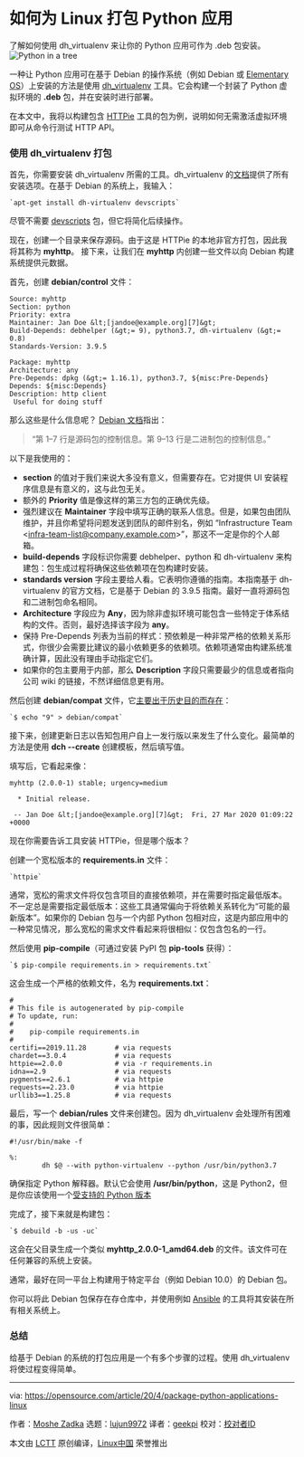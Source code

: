 [#]: collector: (lujun9972)
[#]: translator: (geekpi)
[#]: reviewer: ( )
[#]: publisher: ( )
[#]: url: ( )
[#]: subject: (How to package Python applications for Linux)
[#]: via: (https://opensource.com/article/20/4/package-python-applications-linux)
[#]: author: (Moshe Zadka https://opensource.com/users/moshez)

如何为 Linux 打包 Python 应用
======
了解如何使用 dh_virtualenv 来让你的 Python 应用可作为 .deb 包安装。
![Python in a tree][1]

一种让 Python 应用可在基于 Debian 的操作系统（例如 Debian 或 [Elementary OS][2]）上安装的方法是使用 [dh_virtualenv][3] 工具。它会构建一个封装了 Python 虚拟环境的 **.deb** 包，并在安装时进行部署。

在本文中，我将以构建包含 [HTTPie][4] 工具的包为例，说明如何无需激活虚拟环境即可从命令行测试 HTTP API。

### 使用 dh_virtualenv 打包

首先，你需要安装 dh_virtualenv 所需的工具。dh_virtualenv 的[文档][5]提供了所有安装选项。在基于 Debian 的系统上，我输入：

```
`apt-get install dh-virtualenv devscripts`
```

尽管不需要 [devscripts][6] 包，但它将简化后续操作。

现在，创建一个目录来保存源码。由于这是 HTTPie 的本地非官方打包，因此我将其称为 **myhttp**。 接下来，让我们在 **myhttp** 内创建一些文件以向 Debian 构建系统提供元数据。

首先，创建 **debian/control** 文件：


```
Source: myhttp
Section: python
Priority: extra
Maintainer: Jan Doe &lt;[jandoe@example.org][7]&gt;
Build-Depends: debhelper (&gt;= 9), python3.7, dh-virtualenv (&gt;= 0.8)
Standards-Version: 3.9.5

Package: myhttp
Architecture: any
Pre-Depends: dpkg (&gt;= 1.16.1), python3.7, ${misc:Pre-Depends}
Depends: ${misc:Depends}
Description: http client
 Useful for doing stuff
```

那么这些是什么信息呢？ [Debian 文档][8]指出：

>“第 1–7 行是源码包的控制信息。第 9–13 行是二进制包的控制信息。”

以下是我使用的：

  * **section** 的值对于我们来说大多没有意义，但需要存在。它对提供 UI 安装程序信息是有意义的，这与此包无关。
  * 额外的 **Priority** 值是像这样的第三方包的正确优先级。
  * 强烈建议在 **Maintainer** 字段中填写正确的联系人信息。但是，如果包由团队维护，并且你希望将问题发送到团队的邮件别名，例如 “Infrastructure Team &lt;[infra-team-list@company.example.com][9]&gt;”，那这不一定是你的个人邮箱。
  * **build-depends** 字段标识你需要 debhelper、python 和 dh-virtualenv 来构建包：包生成过程将确保这些依赖项在包构建时安装。
  * **standards version** 字段主要给人看。它表明你遵循的指南。本指南基于 dh-virtualenv 的官方文档，它是基于 Debian 的 3.9.5 指南。最好一直将源码包和二进制包命名相同。
  * **Architecture** 字段应为  **Any**，因为除非虚拟环境可能包含一些特定于体系结构的文件。否则，最好选择该字段为 **any**。
  * 保持 Pre-Depends 列表为当前的样式：预依赖是一种非常严格的依赖关系形式，你很少会需要比建议的最小依赖更多的依赖项。依赖项通常由构建系统准确计算，因此没有理由手动指定它们。
  * 如果你的包主要用于内部，那么 **Description** 字段只需要最少的信息或者指向公司 wiki 的链接，不然详细信息更有用。



然后创建 **debian/compat** 文件，它[主要出于历史目的而存在][10]：


```
`$ echo "9" > debian/compat`
```

接下来，创建更新日志以告知包用户自上一发行版以来发生了什么变化。最简单的方法是使用 **dch --create** 创建模板，然后填写值。

填写后，它看起来像：


```
myhttp (2.0.0-1) stable; urgency=medium

  * Initial release.

 -- Jan Doe &lt;[jandoe@example.org][7]&gt;  Fri, 27 Mar 2020 01:09:22 +0000
```

现在你需要告诉工具安装 HTTPie，但是哪个版本？

创建一个宽松版本的 **requirements.in** 文件：


```
`httpie`
```

通常，宽松的需求文件将仅包含项目的直接依赖项，并在需要时指定最低版本。 不一定总是需要指定最低版本：这些工具通常偏向于将依赖关系转化为“可能的最新版本”。如果你的 Debian 包与一个内部 Python 包相对应，这是内部应用中的一种常见情况，那么宽松的需求文件看起来将很相似：仅包含包名的一行。

然后使用 **pip-compile**（可通过安装 PyPI 包 **pip-tools** 获得）：


```
`$ pip-compile requirements.in > requirements.txt`
```

这会生成一个严格的依赖文件，名为 **requirements.txt**：


```
#
# This file is autogenerated by pip-compile
# To update, run:
#
#    pip-compile requirements.in
#
certifi==2019.11.28       # via requests
chardet==3.0.4            # via requests
httpie==2.0.0             # via -r requirements.in
idna==2.9                 # via requests
pygments==2.6.1           # via httpie
requests==2.23.0          # via httpie
urllib3==1.25.8           # via requests
```

最后，写一个 **debian/rules** 文件来创建包。因为 dh_virtualenv 会处理所有困难的事，因此规则文件很简单：


```
#!/usr/bin/make -f

%:
        dh $@ --with python-virtualenv --python /usr/bin/python3.7
```

确保指定 Python 解释器。默认它会使用 **/usr/bin/python**，这是 Python2，但是你应该使用一个[受支持的 Python 版本][11]

完成了，接下来就是构建包：


```
`$ debuild -b -us -uc`
```

这会在父目录生成一个类似 **myhttp_2.0.0-1_amd64.deb** 的文件。该文件可在任何兼容的系统上安装。

通常，最好在同一平台上构建用于特定平台（例如 Debian 10.0）的 Debian 包。

你可以将此 Debian 包保存在存仓库中，并使用例如 [Ansible][12] 的工具将其安装在所有相关系统上。

### 总结

给基于 Debian 的系统的打包应用是一个有多个步骤的过程。使用 dh_virtualenv 将使过程变得简单。

--------------------------------------------------------------------------------

via: https://opensource.com/article/20/4/package-python-applications-linux

作者：[Moshe Zadka][a]
选题：[lujun9972][b]
译者：[geekpi](https://github.com/geekpi)
校对：[校对者ID](https://github.com/校对者ID)

本文由 [LCTT](https://github.com/LCTT/TranslateProject) 原创编译，[Linux中国](https://linux.cn/) 荣誉推出

[a]: https://opensource.com/users/moshez
[b]: https://github.com/lujun9972
[1]: https://opensource.com/sites/default/files/styles/image-full-size/public/lead-images/life-python.jpg?itok=F2PYP2wT (Python in a tree)
[2]: https://opensource.com/article/19/12/pantheon-linux-desktop
[3]: https://dh-virtualenv.readthedocs.io/en/latest/
[4]: https://opensource.com/article/19/8/getting-started-httpie
[5]: https://dh-virtualenv.readthedocs.io/en/1.1/tutorial.html
[6]: http://man.he.net/man1/devscripts
[7]: mailto:jandoe@example.org
[8]: https://www.debian.org/doc/manuals/maint-guide/dreq.en.html#control
[9]: mailto:infra-team-list@company.example.com
[10]: https://www.debian.org/doc/manuals/maint-guide/dother.en.html#compat
[11]: https://opensource.com/article/19/11/end-of-life-python-2
[12]: https://opensource.com/resources/what-ansible
